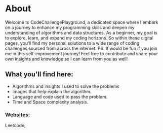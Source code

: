# About
Welcome to CodeChallengePlayground, a dedicated space where I embark on a journey to enhance my programming skills and deepen my understanding of algorithms and data structures. 
As a beginner, my goal is to explore, learn, and expand my coding horizons. So within these digital pages, you'll find my personal solutions to a wide range of coding challenges sourced from across the internet.
PS. It would be fun if you join me in this self-improvement journey! Feel free to contribute and share your own insights and knowledge so I can learn from you as well!

## What you'll find here:
- Algorithms and insights I used to solve the problems
- Images that help explain the algorithm.
- Language and code used to pass the problem.
- Time and Space complexity analysis.

### Websites: 
Leetcode, 
